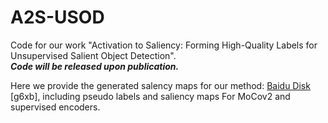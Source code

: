 # A2S-USOD

Code for our work "Activation to Saliency: Forming High-Quality Labels for Unsupervised Salient Object Detection".  
***Code will be released upon publication.***

Here we provide the generated salency maps for our method: [Baidu Disk](https://pan.baidu.com/s/1diqoo98ISjZs1smsL9t-RA) [g6xb], including pseudo labels and saliency maps For MoCov2 and supervised encoders.   
